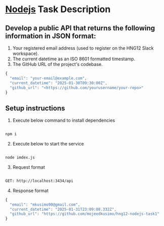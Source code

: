# [Nodejs](https://hng.tech/hire/nodejs-developers) Task Description

## Develop a public API that returns the following information in JSON format:

1. Your registered email address (used to register on the HNG12 Slack workspace).
2. The current datetime as an ISO 8601 formatted timestamp.
3. The GitHub URL of the project's codebase.

```javascript
{
  "email": "your-email@example.com",
  "current_datetime": "2025-01-30T09:30:00Z",
  "github_url": "<https://github.com/yourusername/your-repo>"
}
```

## Setup instructions

1. Execute below command to install dependencies

```bash

npm i 

```

2. Execute below to start the service

```bash

node imdex.js 

```

3. Request format

```bash

GET: http://localhost:3434/api

```

4. Response format

```javascript
{
  "email": "mkusimo90@gmail.com",
  "current_datetime": "2025-01-31T23:09:08.332Z",
  "github_url": "https://github.com/mojeedkusimo/hng12-nodejs-task1"
}
```
